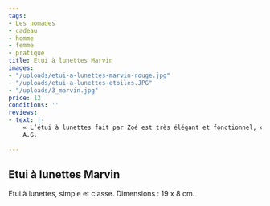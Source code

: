 ```yaml
---
tags:
- Les nomades
- cadeau
- homme
- femme
- pratique
title: Etui à lunettes Marvin
images:
- "/uploads/etui-a-lunettes-marvin-rouge.jpg"
- "/uploads/etui-a-lunettes-etoiles.JPG"
- "/uploads/3_marvin.jpg"
price: 12
conditions: ''
reviews:
- text: |-
    « L’étui à lunettes fait par Zoé est très élégant et fonctionnel, c’est exactement ce que je voulais. À ma demande, Zoé y a ajouté une petite cordelette avec un anneau pour pouvoir l’attacher à mon sac, pour trouver mes lunettes rapidement et ne pas perdre l’étui. »
    A.G.

---
```

## Etui à lunettes Marvin

Etui à lunettes, simple et classe. Dimensions : 19 x 8 cm.